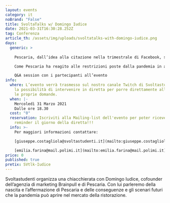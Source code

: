 ```yaml
---
layout: events
category: it
noBrand: "False"
title: SvoltaTalks w/ Domingo Iudice
date: 2021-03-31T16:30:28.252Z
tag: Conferenza
article_th: /assets/img/uploads/svoltatalks-with-domingo-iudice.png
days:
  generic: >
    
    Pescaria, dall’idea alla citazione nella trimestrale di Facebook, storia di un successo tutto made in Italy

    Come Pescaria ha reagito alle restrizioni poste dalla pandemia in atto e come il settore della ristorazione è cambiato e cambierà dopo il covid

    Q&A session con i partecipanti all’evento
info:
  where: L’evento verrà trasmesso sul nostro canale Twitch di Svoltastudenti, con
    la possibilità di intervenire in diretta per porre direttamente all’ospite
    le proprie domande.
  when: |-
    Mercoledì 31 Marzo 2021
    Dalle ore 18.30
  cost: "0"
  reservation: Iscriviti alla Mailing-list dell'evento per poter ricevere un
    reminder il giorno della diretta!!!
  info: >-
    Per maggiori informazioni contattare: 

    [giuseppe.costagliola@svoltastudenti.it](mailto:giuseppe.costagliola@svoltastudenti.it)

    [emilia.farina@mail.polimi.it](mailto:emilia.farina@mail.polimi.it)
price: 0
published: true
pretix: SVtlk-Iudice
---
```

Svoltastudenti organizza una chiacchierata con Domingo Iudice, cofounder dell’agenzia di marketing Brainpull e di Pescaria. Con lui parleremo della nascita e l’affermazione di Pescaria e delle conseguenze e gli scenari futuri che la pandemia può aprire nel mercato della ristorazione.